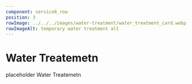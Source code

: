 ```yaml
---
component: service6_row
position: 3
rowImage: ../../../images/water-treatment/water_treatment_card.webp
rowImageAlt: temporary water treatment alt
---
```

#  Water Treatemetn

placeholder Water Treatemetn

